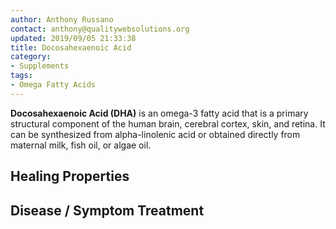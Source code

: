 ```yaml
---
author: Anthony Russano
contact: anthony@qualitywebsolutions.org
updated: 2019/09/05 21:33:38
title: Docosahexaenoic Acid
category:
- Supplements
tags:
- Omega Fatty Acids
---
```

**Docosahexaenoic Acid (DHA)** is an omega-3 fatty acid that is a primary structural component of the human brain, cerebral cortex, skin, and retina. It can be synthesized from alpha-linolenic acid or obtained directly from maternal milk, fish oil, or algae oil.

## Healing Properties

## Disease / Symptom Treatment

[^1]: **Study Type:** Animal Study, Commentary, Human Study: In Vitro - In Vivo - In Silico, Human: Case Report, Meta Analysis, Review<br>**Title:** <br>**Author(s):**  <br>**Institution(s):** <br>**Publication:** <i> </i><br>**Date:** <br>**Abstract:** <i> </i><br>**Link:** [Source]()<br>**Citations:**